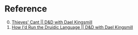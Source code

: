 # Reference

0. [Thieves' Cant || D&D with Dael Kingsmill](https://www.youtube.com/watch?v=7kkG3oEZqF8)
0. [How I'd Run the Druidic Language || D&D with Dael Kingsmill](https://www.youtube.com/watch?v=DWw6nGFI57A)

